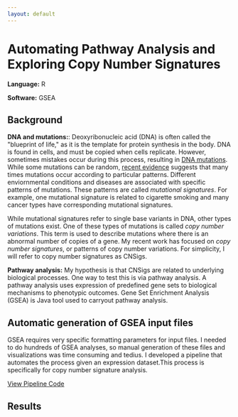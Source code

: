 ```yaml
---
layout: default
---
```


# Automating Pathway Analysis and  Exploring Copy Number Signatures

**Language:** R

**Software:** GSEA

## Background

**DNA and mutations:**: Deoxyribonucleic acid (DNA) is often called the "blueprint of life," as it is the template for protein synthesis in the body. DNA is found in cells, and must be copied when cells replicate. However, sometimes mistakes occur during this process, resulting in [DNA mutations](/variants.md). While some mutations can be random, [recent evidence](/variants.md) suggests that many times mutations occur according to particular patterns. Different enviornmental conditions and diseases are associated with specific patterns of mutations. These patterns are called _mutational signatures_. For example, one mutational signature is related to cigarette smoking and many cancer types have corresponding mutational signatures.

While mutational signatures refer to single base variants in DNA, other types of mutations exist. One of these types of mutations is called _copy number variations_. This term is used to describe mutations where there is an abnormal number of copies of a gene. My recent work has focused on _copy number signatures_, or patterns of copy number variations. For simplicity, I will refer to copy number signatures as CNSigs.

**Pathway analysis:** My hypothesis is that CNSigs are related to underlying biological processes. One way to test this is via pathway analysis. A pathway analysis uses expression of predefined gene sets to biological mechanisms to phenotypic outcomes. Gene Set Enrichment Analysis (GSEA) is Java tool used to carryout pathway analysis.

## Automatic generation of GSEA input files

GSEA requires very specific formatting parameters for input files. I needed to do hundreds of GSEA analyses, so manual generation of these files and visualizations was time consuming and tedius. I developed a pipeline that automates the process given an expression dataset.This process is specifically for copy number signature analysis.

[View Pipeline Code](/Pipeline.R)

## Results



